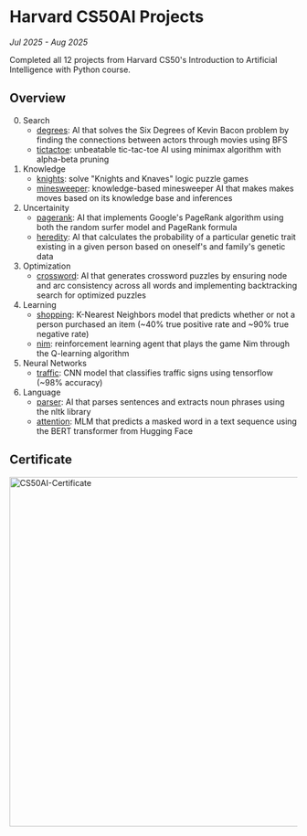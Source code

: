 # Harvard CS50AI Projects
*Jul 2025 - Aug 2025*

Completed all 12 projects from Harvard CS50's Introduction to Artificial Intelligence with Python course.

## Overview
0. Search
   - [degrees](./degrees/): AI that solves the Six Degrees of Kevin Bacon problem by finding the connections between actors through movies using BFS
   - [tictactoe](./tictactoe/): unbeatable tic-tac-toe AI using minimax algorithm with alpha-beta pruning
1. Knowledge
   - [knights](./knights/): solve "Knights and Knaves" logic puzzle games
   - [minesweeper](./minesweeper/): knowledge-based minesweeper AI that makes makes moves based on its knowledge base and inferences
2. Uncertainity
   - [pagerank](./pagerank/): AI that implements Google's PageRank algorithm using both the random surfer model and PageRank formula
   - [heredity](./heredity/): AI that calculates the probability of a particular genetic trait existing in a given person based on oneself's and family's genetic data
3. Optimization
   - [crossword](./crossword/): AI that generates crossword puzzles by ensuring node and arc consistency across all words and implementing backtracking search for optimized puzzles
4. Learning
   - [shopping](./shopping/): K-Nearest Neighbors model that predicts whether or not a person purchased an item (~40% true positive rate and ~90% true negative rate)
   - [nim](./nim/): reinforcement learning agent that plays the game Nim through the Q-learning algorithm
5. Neural Networks
   - [traffic](./traffic/): CNN model that classifies traffic signs using tensorflow (~98% accuracy)
6. Language
   - [parser](./parser/): AI that parses sentences and extracts noun phrases using the nltk library
   - [attention](./attention/): MLM that predicts a masked word in a text sequence using the BERT transformer from Hugging Face

## Certificate
<img width="792" height="612" alt="CS50AI-Certificate" src="https://github.com/user-attachments/assets/63895b9d-c378-4ff9-8eae-ec56fc8187cb" />

